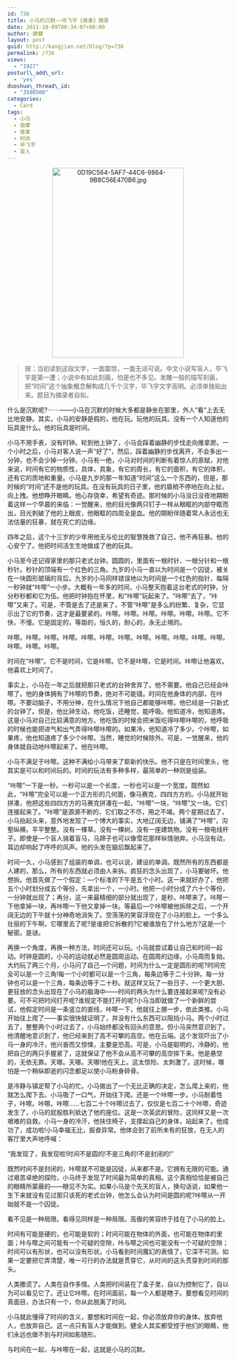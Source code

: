 ```yaml
---
id: 736
title: 小马的沉默——毕飞宇《推拿》摘录
date: 2011-10-09T06:34:07+00:00
author: 康健
layout: post
guid: http://kangjian.net/blog/?p=736
permalink: /736
views:
  - "1927"
posturl\_add\_url:
  - 'yes'
duoshuo\_thread\_id:
  - "3580500"
categories:
  - Card
tags:
  - 小马
  - 按摩
  - 推拿
  - 时间
  - 毕飞宇
  - 盲人
---
```

<div style="text-align: center;">
  <img src="http://kangjian.net/images/2011/10/0D19C564-5AF7-44C6-9864-9B8C56E470B6.jpg" alt="0D19C564-5AF7-44C6-9864-9B8C56E470B6.jpg" width="300" height="431" border="0" />
</div>

> 按：当初读到这段文字，一面震惊，一面无话可说。中文小说写盲人，毕飞宇是第一遭；小说中有如此刻画，怕是也不多见。发雕一般的描写刻画，把“时间”这个抽象概念解构成几千个汉字，毕飞宇文字高明。必须单独贴出来。题目为摘录者自拟。

什么是沉默呢?⋯⋯——小马在沉默的时候大多都是静坐在那里，外人“看”上去无比地安静。其实，小马的安静是假的，他在玩。玩他的玩具。没有一个人知道他的玩具是什么。他的玩具是时间。

小马不用手表，没有时钟。轮到他上钟了，小马会踩着幽静的步伐走向推拿房。一个小时之后，小马对客人说一声“好了”，然后，踩着幽静的步伐离开，不会多出一分钟，也不会少掉一分钟。小马有一绝，小马对时间的判断有着惊人的禀赋，对他来说，时间有它的物质性，具体，具象，有它的周长，有它的面积，有它的体积，还有它的质地和重量。小马是九岁的那一年知道“时间”这么一个东西的，但是，那时候的“时间”还不是他的玩具。在没有玩具的日子里，他的眉梢不停地在向上扯，向上拽。他想睁开眼睛。他心存侥幸，希望有奇迹。那时候的小马没日没夜地期盼着这样一个早晨的来临：一觉醒来，他的目光像两只钉子一样从眼眶的内部夺眶而出，目光刺破了他的上眼皮，他眼眶的四周全是血。他的期盼伴随着常人永远也无法估量的狂暴，就在死亡的边缘。

四年之后，这个十三岁的少年用他无与伦比的智慧挽救了自己，他不再狂暴。他的心安宁了。他把时间活生生地做成了他的玩具。

小马至今还记得家里的那只老式台钟。圆圆的，里面有一根时针、一根分针和一根秒针。秒针的顶端有一个红色的三角。九岁的小马一直以为时间是一个囚徒，被关在一块圆形玻璃的背后。九岁的小马同样错误地以为时间是一个红色的指针，每隔一秒钟就“咔嚓”一小步。大概有一年多的时间，小马整天抱着这台老式的时钟，分分秒秒都和它为伍。他把时钟抱在怀里，和“咔嚓”玩起来了。“咔嚓”去了，“咔嚓”又来了。可是，不管是去了还是来了，不管“咔嚓”是多么的纷繁、复杂，它显示出了它的节奏，这才是最要紧的。咔嚓。咔嚓。咔嚓。咔嚓。咔嚓。咔嚓。它不快，不慢。它是固定的，等距的，恒久的，耐心的，永无止境的。

咔嚓。咔嚓。咔嚓。咔嚓。咔嚓。咔嚓。咔嚓。咔嚓。咔嚓。咔嚓。咔嚓。咔嚓。咔嚓。咔嚓。咔嚓。

时间在“咔嚓”。它不是时间，它是咔嚓。它不是咔嚓，它是时间。咔嚓让他喜欢。他喜欢上时间了。

事实上，小马在一年之后就把那只老式的台钟舍弃了。他不需要。他自己已经会咔嚓了。他的身体拥有了咔嚓的节奏，绝对不可能错。时间在他身体的内部，在咔嚓。不要动脑子，不用分神，在什么情况下他自己都能够咔嚓。他已经是一只新式的台钟了。但是，他比钟生动，他吃饭，还睡觉，能呼吸。他知道冷，他知道疼。这是小马对自己比较满意的地方。他吃饭的时候会把米饭吃得咔嚓咔嚓的，他呼吸的时候也能把进气和出气弄得咔嚓咔嚓的。如果冷，他知道冷了多少。个咔嚓，如果疼，他也知道疼了多少个咔嚓。当然，睡觉的时候除外。可是，一觉醒来，他的身体就自动地咔嚓起来了。他在咔嚓。

小马不满足于咔嚓。这种不满给小马带来了崭新的快乐。他不只是在时间里头，他其实是可以和时间玩的。时间的玩法有多种多样，最简单的一种则是组装。

“咔嚓”一下是一秒。一秒可以是一个长度，一秒也可以是一个宽度。既然如此，“咔嚓”完全可以是一个正方形的几何面，像马赛克，四四方方的。小马就开始拼凑，他把这些四四方方的马赛克拼凑在一起，“咔嚓”一块，“咔嚓”又一块。它们连接起来了。“咔嚓”是源源不断的，它们取之不尽，用之不竭。两个星期过去了，小马抬起头来，意外地发现了一个博大的事实，大地辽阔无边，铺满了“咔嚓”，沟壑纵横，平平整整。没有一棵草。没有一棵树。没有一座建筑物。没有一根电线杆子。即使是—个盲人骑着盲马，马蹄子也可以像雪花那样纵情驰奔。小马没有动，耳边却响起了呼呼的风声。他的头发在脑后飘起来了。

时间一久，小马感到了组装的单调，也可以说，建设的单调。既然所有的东西都是人建的，那么，所有的东西就必须由人来拆。疯狂的念头出现了，小马要破坏。他想拆。他首先做了一个假定：—个标准的下午是五个小时。这一来就好办了，他把五个小时划分成五个等份，先拿出一个，一小时。他把一小时分成了六十个等份，一分钟就出现了；再分，这一来最精细的部分就出现了，是秒。咔嚓来了。咔嚓一下他拿掉一块，再咔嚓一下他又拿掉一块。等最后—个咔嚓被他拆除之后，一个开阔无边的下午就十分神奇地消失了。空荡荡的笑容浮现在了小马的脸上。一个多么壮丽的下午啊，它哪里去了呢?是谁把它拆散的?它被谁放在了什么地方?这是一个秘密。是谜。

再换一个角度，再换一种方法，时间还可以玩。小马就尝试着让自己和时间一起动。时钟是圆的，小马的运动就必然是圆周运动。在圆周的边缘，小马周而复始。大约玩了两三个月，小马问了自己—个问题，时间为什么一定是圆形的呢?时间完全可以是一个三角!每一个小时都可以是一个三角，每条边等于二十分钟。每一分钟也可以是一个三角，每条边等于二十秒。就这样又玩了一些日子，一个更大胆、更狂放的念头出现在了小马的脑海中——时间的两头为什么要连接起来呢?没有必要。可不可把时间打开呢?谁规定不能打开的呢?小马当即就做了一个新鲜的尝试，他假定时间是一条竖立的直线，咔嚓一下，他就往上挪一步，依此类推。小马开始往上爬了——事实很快就证明了，并没有什么东西可以阻挡小马。两个小时过去了，整整两个小时过去了，小马始终都没有回头的意思。但小马突然意识到了，他清醒地意识到了，他已经来到了高不可攀的高空。他在云端。这个发现吓出了小马一身的冷汗，他兴奋而又惊悚，主要是恐高。可是，小马是聪明的，冷静的，他把自己的两只手握紧了，这就保证了他不会从高不可攀的高空摔下来。他是悬空的，无依无靠。天哪。天哪。天哪!他在天上。这太惊险、太刺激了。这时候，哪怕是一个稍纵即逝的闪念都足以使小马粉身碎骨。

是冷静与镇定帮了小马的忙。小马做出了一个无比正确的决定，怎么爬上来的，他就怎么爬下去。小马吸了一口气，开始往下爬。还是一个咔嚓一步。小马耐着性子，咔嚓。咔嚓。咔嚓……七百二十个咔嚓过去了，仅仅是七百二十个咔嚓，奇迹发生了，小马的屁股胜利抵达了他的座位。这是一次英武的冒险，这同样又是一次艰难的自救。小马一身的冷汗，他扶住椅子，支撑起自己的身体，站起来了。他成功了，成功啦!小马幸福无比，振奋异常。他体会到了前所未有的狂放，在无人的客厅里大声地呼喊：

“我发现了，我发现啦!时间不是圆的!不是三角的!不是封闭的!”

既然时间不是封闭的，咔嚓就不可能是囚徒，从来都不是。它拥有无限的可能。通过艰苦卓绝的探险，小马终于发现了时间最为简单的真相。这个真相恰恰是被自己的眼睛所蒙蔽的——眼见不为实。如果小马是个先天的盲人，换句话说，如果他一生下来就没有见过那只该死的老式台钟，他怎么会认为时间是圆的呢?咔嚓从一开始就不是一个囚徒。

看不见是一种局限。看得见同样是一种局限。高傲的笑容终于挂在了小马的脸上。

时间有可能是硬的，也可能是软的；时间可能在物体的外面，也可能在物体的里面；咔与嚓之间可能有一个可疑的空隙，咔与嚓之间也可能没有一个可疑的空隙；时间可以有形状，也可以没有形状。小马看到时间魔幻的表情了，它深不可测。如果一定要把它弄清楚，唯一可行的办法就是贯穿它，从时间的这头贯穿到时间的那头。

人类撒谎了。人类在自作多情。人类把时间装在了盒子里，自以为控制它了，自以为可以看见它了。还让它咔嚓。在时间面前，每一个人都是瞎子。要想看见时间的真面目，办法只有一个，你从此脱离了时间。

小马就此懂得了时间的含义，要想和时间在一起，你必须放弃你的身体。放弃他人，也放弃自己。这一点只有盲人才能做到。健全人其实都受控于他们的眼睛，他们永远也做不到与时间如影随形。

与时间在一起，与咔嚓在一起，这就是小马的沉默。